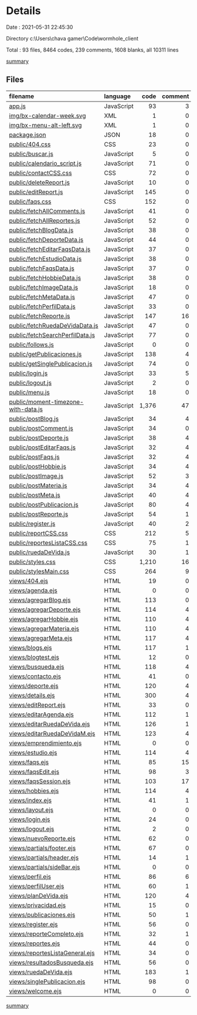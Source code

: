 # Details

Date : 2021-05-31 22:45:30

Directory c:\Users\chava gamer\Code\wormhole_client

Total : 93 files,  8464 codes, 239 comments, 1608 blanks, all 10311 lines

[summary](results.md)

## Files
| filename | language | code | comment | blank | total |
| :--- | :--- | ---: | ---: | ---: | ---: |
| [app.js](/app.js) | JavaScript | 93 | 3 | 29 | 125 |
| [img/bx-calendar-week.svg](/img/bx-calendar-week.svg) | XML | 1 | 0 | 0 | 1 |
| [img/bx-menu-alt-left.svg](/img/bx-menu-alt-left.svg) | XML | 1 | 0 | 0 | 1 |
| [package.json](/package.json) | JSON | 18 | 0 | 1 | 19 |
| [public/404.css](/public/404.css) | CSS | 23 | 0 | 3 | 26 |
| [public/buscar.js](/public/buscar.js) | JavaScript | 5 | 0 | 3 | 8 |
| [public/calendario_script.js](/public/calendario_script.js) | JavaScript | 71 | 0 | 13 | 84 |
| [public/contactCSS.css](/public/contactCSS.css) | CSS | 72 | 0 | 14 | 86 |
| [public/deleteReport.js](/public/deleteReport.js) | JavaScript | 10 | 0 | 4 | 14 |
| [public/editReport.js](/public/editReport.js) | JavaScript | 145 | 0 | 34 | 179 |
| [public/faqs.css](/public/faqs.css) | CSS | 152 | 0 | 32 | 184 |
| [public/fetchAllComments.js](/public/fetchAllComments.js) | JavaScript | 41 | 0 | 11 | 52 |
| [public/fetchAllReportes.js](/public/fetchAllReportes.js) | JavaScript | 52 | 0 | 13 | 65 |
| [public/fetchBlogData.js](/public/fetchBlogData.js) | JavaScript | 38 | 0 | 2 | 40 |
| [public/fetchDeporteData.js](/public/fetchDeporteData.js) | JavaScript | 44 | 0 | 1 | 45 |
| [public/fetchEditarFaqsData.js](/public/fetchEditarFaqsData.js) | JavaScript | 37 | 0 | 1 | 38 |
| [public/fetchEstudioData.js](/public/fetchEstudioData.js) | JavaScript | 38 | 0 | 2 | 40 |
| [public/fetchFaqsData.js](/public/fetchFaqsData.js) | JavaScript | 37 | 0 | 1 | 38 |
| [public/fetchHobbieData.js](/public/fetchHobbieData.js) | JavaScript | 38 | 0 | 2 | 40 |
| [public/fetchImageData.js](/public/fetchImageData.js) | JavaScript | 18 | 0 | 3 | 21 |
| [public/fetchMetaData.js](/public/fetchMetaData.js) | JavaScript | 47 | 0 | 2 | 49 |
| [public/fetchPerfilData.js](/public/fetchPerfilData.js) | JavaScript | 33 | 0 | 2 | 35 |
| [public/fetchReporte.js](/public/fetchReporte.js) | JavaScript | 147 | 16 | 47 | 210 |
| [public/fetchRuedaDeVidaData.js](/public/fetchRuedaDeVidaData.js) | JavaScript | 47 | 0 | 2 | 49 |
| [public/fetchSearchPerfilData.js](/public/fetchSearchPerfilData.js) | JavaScript | 77 | 0 | 23 | 100 |
| [public/follows.js](/public/follows.js) | JavaScript | 0 | 0 | 2 | 2 |
| [public/getPublicaciones.js](/public/getPublicaciones.js) | JavaScript | 138 | 4 | 30 | 172 |
| [public/getSinglePublicacion.js](/public/getSinglePublicacion.js) | JavaScript | 74 | 0 | 15 | 89 |
| [public/login.js](/public/login.js) | JavaScript | 33 | 5 | 11 | 49 |
| [public/logout.js](/public/logout.js) | JavaScript | 2 | 0 | 1 | 3 |
| [public/menu.js](/public/menu.js) | JavaScript | 18 | 0 | 7 | 25 |
| [public/moment-timezone-with-data.js](/public/moment-timezone-with-data.js) | JavaScript | 1,376 | 47 | 122 | 1,545 |
| [public/postBlog.js](/public/postBlog.js) | JavaScript | 34 | 4 | 7 | 45 |
| [public/postComment.js](/public/postComment.js) | JavaScript | 34 | 0 | 8 | 42 |
| [public/postDeporte.js](/public/postDeporte.js) | JavaScript | 38 | 4 | 9 | 51 |
| [public/postEditarFaqs.js](/public/postEditarFaqs.js) | JavaScript | 32 | 4 | 7 | 43 |
| [public/postFaqs.js](/public/postFaqs.js) | JavaScript | 32 | 4 | 7 | 43 |
| [public/postHobbie.js](/public/postHobbie.js) | JavaScript | 34 | 4 | 7 | 45 |
| [public/postImage.js](/public/postImage.js) | JavaScript | 52 | 3 | 14 | 69 |
| [public/postMateria.js](/public/postMateria.js) | JavaScript | 34 | 4 | 7 | 45 |
| [public/postMeta.js](/public/postMeta.js) | JavaScript | 40 | 4 | 8 | 52 |
| [public/postPublicacion.js](/public/postPublicacion.js) | JavaScript | 80 | 4 | 18 | 102 |
| [public/postReporte.js](/public/postReporte.js) | JavaScript | 54 | 1 | 14 | 69 |
| [public/register.js](/public/register.js) | JavaScript | 40 | 2 | 11 | 53 |
| [public/reportCSS.css](/public/reportCSS.css) | CSS | 212 | 5 | 51 | 268 |
| [public/reportesListaCSS.css](/public/reportesListaCSS.css) | CSS | 75 | 1 | 16 | 92 |
| [public/ruedaDeVida.js](/public/ruedaDeVida.js) | JavaScript | 30 | 1 | 1 | 32 |
| [public/styles.css](/public/styles.css) | CSS | 1,210 | 16 | 226 | 1,452 |
| [public/stylesMain.css](/public/stylesMain.css) | CSS | 264 | 9 | 41 | 314 |
| [views/404.ejs](/views/404.ejs) | HTML | 19 | 0 | 3 | 22 |
| [views/agenda.ejs](/views/agenda.ejs) | HTML | 0 | 0 | 1 | 1 |
| [views/agregarBlog.ejs](/views/agregarBlog.ejs) | HTML | 113 | 0 | 16 | 129 |
| [views/agregarDeporte.ejs](/views/agregarDeporte.ejs) | HTML | 114 | 4 | 16 | 134 |
| [views/agregarHobbie.ejs](/views/agregarHobbie.ejs) | HTML | 110 | 4 | 20 | 134 |
| [views/agregarMateria.ejs](/views/agregarMateria.ejs) | HTML | 110 | 4 | 22 | 136 |
| [views/agregarMeta.ejs](/views/agregarMeta.ejs) | HTML | 117 | 4 | 19 | 140 |
| [views/blogs.ejs](/views/blogs.ejs) | HTML | 117 | 1 | 22 | 140 |
| [views/blogtest.ejs](/views/blogtest.ejs) | HTML | 12 | 0 | 0 | 12 |
| [views/busqueda.ejs](/views/busqueda.ejs) | HTML | 118 | 4 | 36 | 158 |
| [views/contacto.ejs](/views/contacto.ejs) | HTML | 41 | 0 | 3 | 44 |
| [views/deporte.ejs](/views/deporte.ejs) | HTML | 120 | 4 | 23 | 147 |
| [views/details.ejs](/views/details.ejs) | HTML | 300 | 4 | 72 | 376 |
| [views/editReport.ejs](/views/editReport.ejs) | HTML | 33 | 0 | 9 | 42 |
| [views/editarAgenda.ejs](/views/editarAgenda.ejs) | HTML | 112 | 1 | 19 | 132 |
| [views/editarRuedaDeVida.ejs](/views/editarRuedaDeVida.ejs) | HTML | 126 | 1 | 21 | 148 |
| [views/editarRuedaDeVidaM.ejs](/views/editarRuedaDeVidaM.ejs) | HTML | 123 | 4 | 21 | 148 |
| [views/emprendimiento.ejs](/views/emprendimiento.ejs) | HTML | 0 | 0 | 1 | 1 |
| [views/estudio.ejs](/views/estudio.ejs) | HTML | 114 | 4 | 22 | 140 |
| [views/faqs.ejs](/views/faqs.ejs) | HTML | 85 | 15 | 25 | 125 |
| [views/faqsEdit.ejs](/views/faqsEdit.ejs) | HTML | 98 | 3 | 15 | 116 |
| [views/faqsSession.ejs](/views/faqsSession.ejs) | HTML | 103 | 17 | 39 | 159 |
| [views/hobbies.ejs](/views/hobbies.ejs) | HTML | 114 | 4 | 30 | 148 |
| [views/index.ejs](/views/index.ejs) | HTML | 41 | 1 | 7 | 49 |
| [views/layout.ejs](/views/layout.ejs) | HTML | 0 | 0 | 1 | 1 |
| [views/login.ejs](/views/login.ejs) | HTML | 24 | 0 | 14 | 38 |
| [views/logout.ejs](/views/logout.ejs) | HTML | 2 | 0 | 1 | 3 |
| [views/nuevoReporte.ejs](/views/nuevoReporte.ejs) | HTML | 62 | 0 | 9 | 71 |
| [views/partials/footer.ejs](/views/partials/footer.ejs) | HTML | 67 | 0 | 17 | 84 |
| [views/partials/header.ejs](/views/partials/header.ejs) | HTML | 14 | 1 | 2 | 17 |
| [views/partials/sideBar.ejs](/views/partials/sideBar.ejs) | HTML | 0 | 0 | 1 | 1 |
| [views/perfil.ejs](/views/perfil.ejs) | HTML | 86 | 6 | 31 | 123 |
| [views/perfilUser.ejs](/views/perfilUser.ejs) | HTML | 60 | 1 | 19 | 80 |
| [views/planDeVida.ejs](/views/planDeVida.ejs) | HTML | 120 | 4 | 23 | 147 |
| [views/privacidad.ejs](/views/privacidad.ejs) | HTML | 15 | 0 | 7 | 22 |
| [views/publicaciones.ejs](/views/publicaciones.ejs) | HTML | 50 | 1 | 18 | 69 |
| [views/register.ejs](/views/register.ejs) | HTML | 56 | 0 | 10 | 66 |
| [views/reporteCompleto.ejs](/views/reporteCompleto.ejs) | HTML | 32 | 1 | 11 | 44 |
| [views/reportes.ejs](/views/reportes.ejs) | HTML | 44 | 0 | 6 | 50 |
| [views/reportesListaGeneral.ejs](/views/reportesListaGeneral.ejs) | HTML | 34 | 0 | 13 | 47 |
| [views/resultadosBusqueda.ejs](/views/resultadosBusqueda.ejs) | HTML | 56 | 0 | 20 | 76 |
| [views/ruedaDeVida.ejs](/views/ruedaDeVida.ejs) | HTML | 183 | 1 | 30 | 214 |
| [views/singlePublicacion.ejs](/views/singlePublicacion.ejs) | HTML | 98 | 0 | 27 | 125 |
| [views/welcome.ejs](/views/welcome.ejs) | HTML | 0 | 0 | 1 | 1 |

[summary](results.md)